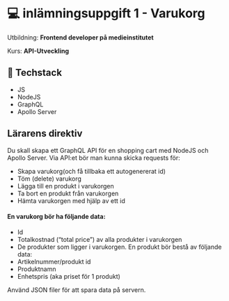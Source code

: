 # 💻 inlämningsuppgift 1 - Varukorg
Utbildning: **Frontend developer på medieinstitutet**

Kurs: **API-Utveckling**

## 🧰 Techstack
- JS
- NodeJS
- GraphQL
- Apollo Server

## Lärarens direktiv
Du skall skapa ett GraphQL API för en shopping cart med NodeJS och Apollo Server. Via API:et bör man kunna skicka requests för:

- Skapa varukorg(och få tillbaka ett autogenererat id)
- Töm (delete) varukorg
- Lägga till en produkt i varukorgen
- Ta bort en produkt från varukorgen
- Hämta varukorgen med hjälp av ett id

#### En varukorg bör ha följande data:
- Id
- Totalkostnad (“total price”) av alla produkter i varukorgen
- De produkter som ligger i varukorgen. En produkt bör bestå av följande data:
- Artikelnummer/produkt id
- Produktnamn
- Enhetspris (aka priset för 1 produkt)

Använd JSON filer för att spara data på servern.
